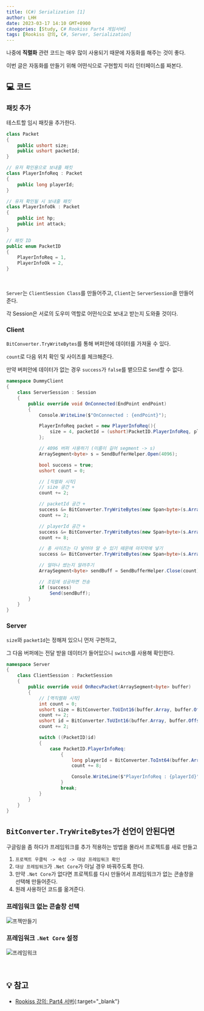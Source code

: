 ```yaml
---
title: (C#) Serialization [1]
author: LHH
date: 2023-03-17 14:10 GMT+0900
categories: [Study, C# Rookiss Part4 게임서버]
tags: [Rookiss 강의, C#, Server, Serialization]
---
```


나중에 **직렬화** 관련 코드는 매우 많이 사용되기 때문에 자동화를 해주는 것이 좋다.

이번 글은 자동화를 만들기 위해 어떤식으로 구현할지 미리 인터페이스를 짜본다.

## 💻 코드
### 패킷 추가
테스트할 임시 패킷을 추가한다.
```cs
class Packet
{
    public ushort size;
    public ushort packetId;
}

// 유저 확인용으로 보내줄 패킷
class PlayerInfoReq : Packet
{
    public long playerId;
}

// 유저 확인될 시 보내줄 패킷
class PlayerInfoOk : Packet
{
    public int hp;
    public int attack;
}

// 패킷 ID
public enum PacketID
{
    PlayerInfoReq = 1,
    PlayerInfoOk = 2,
}
```
<br>

`Server`는 `ClientSession Class`를 만들어주고, `Client`는 `ServerSession`을 만들어준다.

각 Session은 서로의 도우미 역할로 어떤식으로 보내고 받는지 도와줄 것이다.

### Client
`BitConverter.TryWriteBytes`를 통해 버퍼안에 데이터를 가져올 수 있다.

`count`로 다음 위치 확인 및 사이즈를 체크해준다.

만약 버퍼안에 데이터가 없는 경우 `success`가 `false`를 뱉으므로 `Send`할 수 없다.
```cs
namespace DummyClient
{
    class ServerSession : Session
    {
        public override void OnConnected(EndPoint endPoint)
        {
            Console.WriteLine($"OnConnected : {endPoint}");

            PlayerInfoReq packet = new PlayerInfoReq(){
                size = 4, packetId = (ushort)PacketID.PlayerInfoReq, playerId = 1001
            };

            // 4096 버퍼 사용하기 (이름이 길어 segment -> s)
            ArraySegment<byte> s = SendBufferHelper.Open(4096);

            bool success = true;
            ushort count = 0;

            // [직렬화 시작]
            // size 공간 +
            count += 2;

            // packetId 공간 +
            success &= BitConverter.TryWriteBytes(new Span<byte>(s.Array, s.Offset + count, s.Count - count), packet.packetId);
            count += 2;

            // playerId 공간 +
            success &= BitConverter.TryWriteBytes(new Span<byte>(s.Array, s.Offset + count, s.Count - count), packet.playerId);
            count += 8;

            // 총 사이즈는 다 넣어야 알 수 있기 때문에 마지막에 넣기 
            success &= BitConverter.TryWriteBytes(new Span<byte>(s.Array, s.Offset, s.Count), count);

            // 얼마나 썼는지 알려주기
            ArraySegment<byte> sendBuff = SendBufferHelper.Close(count);

            // 조립에 성공하면 전송
            if (success)
                Send(sendBuff);
        }
    }
}
```

### Server
`size`와 `packetId`는 정해져 있으니 먼저 구현하고,

그 다음 버퍼에는 전달 받을 데이터가 들어있으니 `switch`를 사용해 확인한다.
```cs
namespace Server
{
    class ClientSession : PacketSession
    {
        public override void OnRecvPacket(ArraySegment<byte> buffer)
        {
            // [역직렬화 시작]
            int count = 0;
            ushort size = BitConverter.ToUInt16(buffer.Array, buffer.Offset);
            count += 2;
            ushort id = BitConverter.ToUInt16(buffer.Array, buffer.Offset + count);
            count += 2;

            switch ((PacketID)id)
            {
                case PacketID.PlayerInfoReq:
                    {
                        long playerId = BitConverter.ToInt64(buffer.Array, buffer.Offset + count);
                        count += 8;

                        Console.WriteLine($"PlayerInfoReq : {playerId}");
                    }
                    break;
            }
        }
    }
}
```

## `BitConverter.TryWriteBytes`가 선언이 안된다면
구글링을 좀 하다가 프레임워크를 추가 적용하는 방법을 몰라서 프로젝트를 새로 만들고 
1. `프로젝트 우클릭 -> 속성 -> 대상 프레임워크 확인`
2. `대상 프레임워크`가 `.Net Core`가 아닐 경우 바꿔주도록 한다.
3. 만약 `.Net Core`가 없다면 프로젝트를 다시 만들어서 프레임워크가 없는 콘솔창을 선택해 만들어준다.
4. 원래 사용하던 코드를 옮겨준다.

### 프레임워크 없는 콘솔창 선택
![프젝만들기](https://user-images.githubusercontent.com/110723307/225818255-998ca5f9-6f16-4d58-9104-6b5c79ba9042.PNG)

### 프레임워크 `.Net Core` 설정
![프레임워크](https://user-images.githubusercontent.com/110723307/225818259-79f3ead0-3d22-419a-bbd7-063c798474ce.PNG)

<br>

## 💡 참고
- [Rookiss 강의: Part4 서버](https://www.inflearn.com/course/%EC%9C%A0%EB%8B%88%ED%8B%B0-mmorpg-%EA%B0%9C%EB%B0%9C-part4){:target="_blank"}